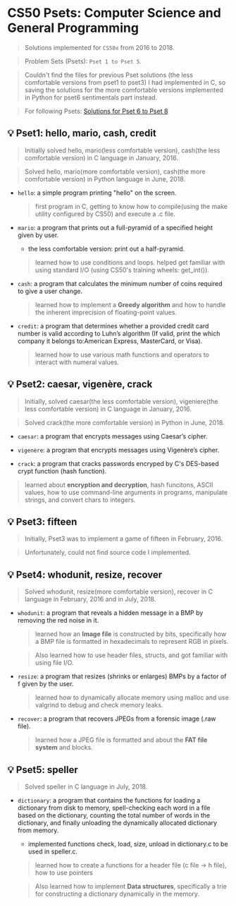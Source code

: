 # CS50 Psets: Computer Science and General Programming

> Solutions implemented for `CS50x` from 2016 to 2018.

> Problem Sets (Psets): `Pset 1 to Pset 5`.

> Couldn't find the files for previous Pset solutions (the less comfortable versions from pset1 to pset3) I had implemented in C, so saving the solutions for the more comfortable versions implemented in Python for pset6 sentimentals part instead.

> For following Psets: [Solutions for Pset 6 to Pset 8](https://github.com/JiwoonKim/CS50-Pset-Web-Programming)


## :bulb: Pset1: hello, mario, cash, credit
> Initially solved hello, mario(less comfortable version), cash(the less comfortable version) in C language in January, 2016.

> Solved hello, mario(more comfortable version), cash(the more comfortable version) in Python language in June, 2018.

- `hello`: a simple program printing "hello" on the screen.
  > first program in C, getting to know how to compile(using the make utility configured by CS50) and execute a .c file.
  
- `mario`: a program that prints out a full-pyramid of a specified height given by user.
    - the less comfortable version: print out a half-pyramid.
    
  > learned how to use conditions and loops.
  > helped get familiar with using standard I/O (using CS50's training wheels: get_int()).
  
- `cash`: a program that calculates the minimum number of coins required to give a user change.
  > learned how to implement a __Greedy algorithm__ and how to handle the inherent imprecision of floating-point values.
  
- `credit`: a program that determines whether a provided credit card number is valid according to Luhn’s algorithm (If valid, print the which company it belongs to:American Express, MasterCard, or Visa).
  > learned how to use various math functions and operators to interact with numeral values.

## :bulb: Pset2: caesar, vigenère, crack
> Initially, solved caesar(the less comfortable version), vigeniere(the less comfortable version) in C language in January, 2016.

> Solved crack(the more comfortable version) in Python in June, 2018.

- `caesar`: a program that encrypts messages using Caesar’s cipher.

- `vigenère`: a program that encrypts messages using Vigenère’s cipher.

- `crack`: a program that cracks passwords encryped by C's DES-based crypt function (hash function).
    
> learned about __encryption and decryption__, hash funcitons, ASCII values, how to use command-line arguments in programs, manipulate strings, and convert chars to integers.
      
## :bulb: Pset3: fifteen
> Initially, Pset3 was to implement a game of fifteen in February, 2016. 

> Unfortunately, could not find source code I implemented.

## :bulb: Pset4: whodunit, resize, recover
> Solved whodunit, resize(more comfortable version), recover in C language in February, 2016 and in July, 2018.

- `whodunit`: a program that reveals a hidden message in a BMP by removing the red noise in it.
  > learned how an __Image file__ is constructed by bits, specifically how a BMP file is formatted in hexadecimals to represent RGB in pixels.
  
  > Also learned how to use header files, structs, and got familiar with using file I/O.

- `resize`: a program that resizes (shrinks or enlarges) BMPs by a factor of f given by the user.
  > learned how to dynamically allocate memory using malloc and use valgrind to debug and check memory leaks.
  
- `recover`: a program that recovers JPEGs from a forensic image (.raw file).
  > learned how a JPEG file is formatted and about the __FAT file system__ and blocks. 
  
## :bulb: Pset5: speller
> Solved speller in C language in July, 2018.

- `dictionary`: a program that contains the functions for loading a dictionary from disk to memory, spell-checking each word in a file based on the dictionary, counting the total number of words in the dictionary, and finally unloading the dynamically allocated dictionary from memory.
    - implemented functions check, load, size, unload in dictionary.c to be used in speller.c.

  > learned how to create a functions for a header file (c file -> h file), how to use pointers
  
  > Also learned how to implement __Data structures__, specifically a trie for constructing a dictionary dynamically in the memory.

